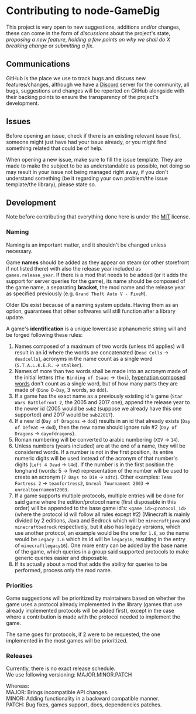 # Contributing to node-GameDig
This project is very open to new suggestions, additions and/or changes, these
can come in the form of *discussions* about the project's state, *proposing a
new feature*, *holding a few points on why we shall do X breaking change* or
*submitting a fix*.

## Communications
GitHub is the place we use to track bugs and discuss new features/changes,
although we have a [Discord](https://discord.gg/NVCMn3tnxH) server for the
community, all bugs, suggestions and changes will be reported on GitHub
alongside with their backing points to ensure the transparency of the project's
development.

## Issues
Before opening an issue, check if there is an existing relevant issue first,
someone might just have had your issue already, or you might find something
related that could be of help.

When opening a new issue, make sure to fill the issue template. They are made
to make the subject to be as understandable as possible, not doing so may result
in your issue not being managed right away, if you don't understand something
(be it regarding your own problem/the issue template/the library), please state
so.

## Development
Note before contributing that everything done here is under the [MIT](https://opensource.org/license/mit/) license.

### Naming
Naming is an important matter, and it shouldn't be changed unless necessary.

Game **names** should be added as they appear on steam (or other storefront
if not listed there) with also the release year included as `games.release_year`. 
If there is a mod that needs to be added (or it adds the support for server
queries for the game), its name should be composed of the game name, a separating
**bracket**, the mod name and the release year as specified previously
(e.g. `Grand Theft Auto V - FiveM`).

Older IDs exist because of a naming system update. Having them as an option, 
guarantees that other softwares will still function after a library update.

A game's **identification** is a unique lowercase alphanumeric string will and be forged
following these rules:

1. Names composed of a maximum of two words (unless #4 applies) will result in an
   id where the words are concatenated (`Dead Cells` -> `deadcells`), acronyms in
   the name count as a single word (`S.T.A.L.K.E.R.` -> `stalker`).
2. Names of more than two words shall be made into an acronym made of the
   initial letters (`The Binding of Isaac` -> `tboi`), [hypenation composed words](https://prowritingaid.com/hyphenated-words)
   don't count as a single word, but of how many parts they are made of
   (`Dino D-Day`, 3 words, so `ddd`).
3. If a game has the exact name as a previously existing id's game
   (`Star Wars Battlefront 2`, the 2005 and 2017 one), append the release year to
   the newer id (2005 would be `swb2` (suppose we already have this one supported)
   and 2017 would be `swb22017`).
4. If a new id (`Day of Dragons` -> `dod`) results in an id that already exists
   (`Day of Defeat` -> `dod`), then the new name should ignore rule #2
   (`Day of Dragons` -> `dayofdragons`).
5. Roman numbering will be converted to arabic numbering (`XIV` -> `14`).
6. Unless numbers (years included) are at the end of a name, they will be considered
   words. If a number is not in the first position, its entire numeric digits will be
   used instead of the acronym of that number's digits (`Left 4 Dead` -> `l4d`). If the
   number is in the first position the longhand (words: 5 -> five) representation of the
   number will be used to create an acronym (`7 Days to Die` -> `sdtd`). Other examples:
   `Team Fortress 2` -> `teamfortress2`, `Unreal Tournament 2003` ->
   `unrealtournament2003`.
7. If a game supports multiple protocols, multiple entries will be done for said game
   where the edition/protocol name (first disposable in this order) will be appended to
   the base game id's: `<game_id><protocol_id>` (where the protocol id will follow all
   rules except #2) (Minecraft is mainly divided by 2 editions, Java and Bedrock
   which will be `minecraftjava` and `minecraftbedrock` respectively, but it also has
   legacy versions, which use another protocol, an example would be the one for `1.6`,
   so the name would be `Legacy 1.6` which its id will be `legacy16`, resulting in the
   entry of `minecraftlegacy16`). One more entry can be added by the base name of the
   game, which queries in a group said supported protocols to make generic queries
   easier and disposable.
8. If its actually about a mod that adds the ability for queries to be performed,
   process only the mod name.

### Priorities
Game suggestions will be prioritized by maintainers based on whether the game
uses a protocol already implemented in the library (games that use already
implemented protocols will be added first), except in the case where a
contribution is made with the protocol needed to implement the game.

The same goes for protocols, if 2 were to be requested, the one implemented in
the most games will be prioritized.

### Releases
Currently, there is no exact release schedule.  
We use following versioning: MAJOR.MINOR.PATCH  

Whereas:  
MAJOR: Brings incompatible API changes.  
MINOR: Adding functionality in a backward compatible manner.  
PATCH: Bug fixes, games support, docs, dependencies patches.
